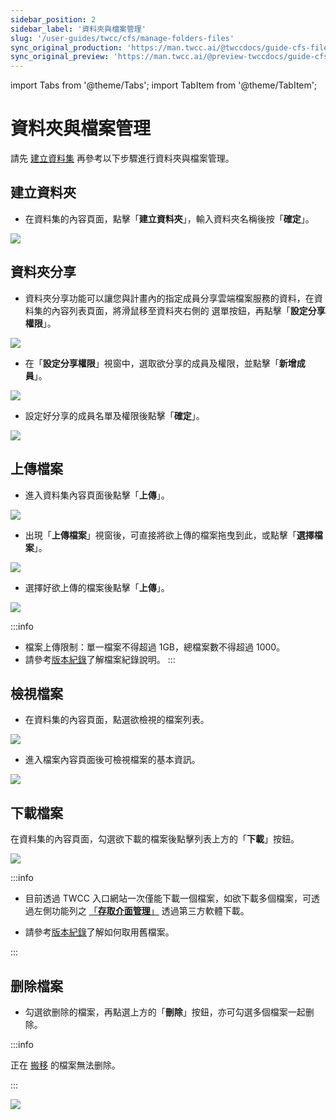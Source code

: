 ```yaml
---
sidebar_position: 2
sidebar_label: '資料夾與檔案管理'
slug: '/user-guides/twcc/cfs/manage-folders-files'
sync_original_production: 'https://man.twcc.ai/@twccdocs/guide-cfs-file-mngmnt-zh' 
sync_original_preview: 'https://man.twcc.ai/@preview-twccdocs/guide-cfs-file-mngmnt-zh'
---
```


import Tabs from '@theme/Tabs';
import TabItem from '@theme/TabItem';

# 資料夾與檔案管理

請先 [建立資料集](/user-guides/twcc/cfs/manage-datasets/create-datasets.md) 再參考以下步驟進行資料夾與檔案管理。

## 建立資料夾

* 在資料集的內容頁面，點擊「**建立資料夾**」，輸入資料夾名稱後按「**確定**」。

![](https://cos.twcc.ai/SYS-MANUAL/uploads/upload_4d7c50abbcc1629f71cc06b8bd196726.png)



## 資料夾分享


* 資料夾分享功能可以讓您與計畫內的指定成員分享雲端檔案服務的資料，在資料集的內容列表頁面，將滑鼠移至資料夾右側的 <i class="fa fa-ellipsis-v fa-20" aria-hidden="true"></i> 選單按鈕，再點擊「**設定分享權限**」。

![](https://cos.twcc.ai/SYS-MANUAL/uploads/upload_63322a92beb09808a9a2817556dabc26.png)

* 在「**設定分享權限**」視窗中，選取欲分享的成員及權限，並點擊「**新增成員**」。

![](https://cos.twcc.ai/SYS-MANUAL/uploads/upload_2b4030f41b160c94e65610100ec40d88.png)


* 設定好分享的成員名單及權限後點擊「**確定**」。

![](https://cos.twcc.ai/SYS-MANUAL/uploads/upload_ba639ac91cbb82e7edb9a2f78861033e.png)



## 上傳檔案


* 進入資料集內容頁面後點擊「**上傳**」。

![](https://cos.twcc.ai/SYS-MANUAL/uploads/upload_7c5a3919dd1162507fc84979d0d4ddcb.png)

* 出現「**上傳檔案**」視窗後，可直接將欲上傳的檔案拖曳到此，或點擊「**選擇檔案**」。

![](https://cos.twcc.ai/SYS-MANUAL/uploads/upload_346a28147323f6a1de7e7ed8d9b76326.png)

* 選擇好欲上傳的檔案後點擊「**上傳**」。

![](https://cos.twcc.ai/SYS-MANUAL/uploads/upload_da7e2753becd4f63436e190f2972e301.png)

:::info

- 檔案上傳限制：單一檔案不得超過 1GB，總檔案數不得超過 1000。
- 請參考[<ins>版本紀錄</ins>](/user-guides/twcc/cfs/manage-datasets/manage-folders-files/metadata-search-versioning.md#版本紀錄)了解檔案紀錄說明。
:::

## 檢視檔案


* 在資料集的內容頁面，點選欲檢視的檔案列表。

![](https://cos.twcc.ai/SYS-MANUAL/uploads/upload_74d721fae45fc1597fff774bea6e48ae.png)

* 進入檔案內容頁面後可檢視檔案的基本資訊。

![](https://cos.twcc.ai/SYS-MANUAL/uploads/upload_86403aa7cfc4a0950d1f3775920be839.png)


## 下載檔案


在資料集的內容頁面，勾選欲下載的檔案後點擊列表上方的「**下載**」按鈕。

![](https://cos.twcc.ai/SYS-MANUAL/uploads/upload_8646437146760e77ce21f2140ebb8a7e.png)

:::info
- 目前透過 TWCC 入口網站一次僅能下載一個檔案，如欲下載多個檔案，可透過左側功能列之 <ins>[「**存取介面管理**」](/user-guides/twcc/cfs/access-interfaces-hot-files.md)</ins> 透過第三方軟體下載。

- 請參考[<ins>版本紀錄</ins>](/user-guides/twcc/cfs/manage-datasets/manage-folders-files/metadata-search-versioning.md#版本紀錄)了解如何取用舊檔案。

:::



## 删除檔案

* 勾選欲删除的檔案，再點選上方的「**刪除**」按鈕，亦可勾選多個檔案一起删除。

:::info

正在 <ins>[搬移](/user-guides/twcc/cfs/manage-datasets/manage-folders-files/move-fetch-files.md)</ins> 的檔案無法删除。

:::

![](https://cos.twcc.ai/SYS-MANUAL/uploads/upload_7eb3cf9fc746f920cc951934310272d8.png)